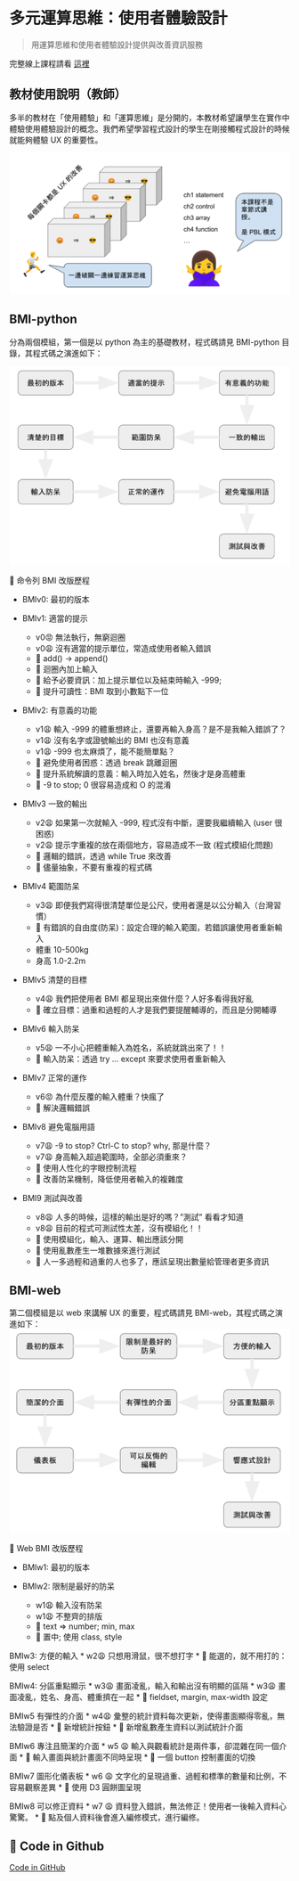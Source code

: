 # 多元運算思維：使用者體驗設計

> 用運算思維和使用者體驗設計提供與改善資訊服務

完整線上課程請看 [這裡](https://www.openedu.tw/course?id=1557) 


## 教材使用說明（教師）
多半的教材在「使用體驗」和「運算思維」是分開的，本教材希望讓學生在實作中體驗使用體驗設計的概念。我們希望學習程式設計的學生在剛接觸程式設計的時候就能夠體驗 UX 的重要性。

![](img/teach_method.png)


## BMI-python

分為兩個模組，第一個是以 python 為主的基礎教材，程式碼請見 BMI-python 目錄，其程式碼之演進如下：

![](img/BMI_python.png)

🍎 命令列 BMI 改版歷程
* BMIv0: 最初的版本

* BMIv1: 適當的提示
    * v0😡 無法執行，無窮迴圈
    * v0😩 沒有適當的提示單位，常造成使用者輸入錯誤 
    * 🍎 add() -> append()
    * 🍎 迴圈內加上輸入 
    * 🍎 給予必要資訊：加上提示單位以及結束時輸入 -999; 
    * 🍎 提升可讀性：BMI 取到小數點下一位

* BMIv2: 有意義的功能
    * v1😩 輸入 -999 的體重想終止，還要再輸入身高？是不是我輸入錯誤了？
    * v1😩 沒有名字或證號輸出的 BMI 也沒有意義
    * v1😩 -999 也太麻煩了，能不能簡單點？
    * 🍎 避免使用者困惑：透過 break 跳離迴圈
    * 🍎 提升系統解讀的意義：輸入時加入姓名，然後才是身高體重
    * 🍎 -9 to stop; 0 很容易造成和 O 的混淆

* BMIv3 一致的輸出
    * v2😩 如果第一次就輸入 -999, 程式沒有中斷，還要我繼續輸入 (user 很困惑)
    * v2😩 提示字重複的放在兩個地方，容易造成不一致 (程式模組化問題)
    * 🍎 邏輯的錯誤，透過 while True 來改善
    * 🍎 儘量抽象，不要有重複的程式碼

* BMIv4 範圍防呆
    * v3😩 即便我們寫得很清楚單位是公尺，使用者還是以公分輸入（台灣習慣）
    * 🍎 有錯誤的自由度(防呆)：設定合理的輸入範圍，若錯誤讓使用者重新輸入 
    * 體重 10-500kg
    * 身高 1.0-2.2m

* BMIv5 清楚的目標
    * v4😩 我們把使用者 BMI 都呈現出來做什麼？人好多看得我好亂
    * 🍎 確立目標：過重和過輕的人才是我們要提醒輔導的，而且是分開輔導

* BMIv6 輸入防呆
    * v5😩 一不小心把體重輸入為姓名，系統就跳出來了！！
    * 🍎 輸入防呆：透過 try … except 來要求使用者重新輸入

* BMIv7 正常的運作
    * v6😡 為什麼反覆的輸入體重？快瘋了
    * 🍎 解決邏輯錯誤

* BMIv8 避免電腦用語
    * v7😩 -9 to stop? Ctrl-C to stop? why, 那是什麼？
    * v7😩 身高輸入超過範圍時，全部必須重來？
    * 🍎 使用人性化的字眼控制流程
    * 🍎 改善防呆機制，降低使用者輸入的複雜度

* BMI9 測試與改善
    * v8😩 人多的時候，這樣的輸出是好的嗎？”測試” 看看才知道
    * v8😩 目前的程式可測試性太差，沒有模組化！！
    * 🍎 使用模組化，輸入、運算、輸出應該分開
    * 🍎 使用亂數產生一堆數據來進行測試
    * 🍎 人一多過輕和過重的人也多了，應該呈現出數量給管理者更多資訊


## BMI-web

第二個模組是以 web 來講解 UX 的重要，程式碼請見 BMI-web，其程式碼之演進如下：
![](img/BMI_web.png)

🍎 Web BMI 改版歷程
* BMIw1: 最初的版本

* BMIw2: 限制是最好的防呆
    * w1😩 輸入沒有防呆
    * w1😩 不整齊的排版
    * 🍎 text ⇒ number; min, max
    * 🍎 置中; 使用 class, style

BMIw3: 方便的輸入
    * w2😩 只想用滑鼠，很不想打字
    * 🍎 能選的，就不用打的：使用 select

BMIw4: 分區重點顯示
    * w3😩 畫面凌亂，輸入和輸出沒有明顯的區隔
    * w3😩 畫面凌亂，姓名、身高、體重擠在一起
    * 🍎 fieldset, margin, max-width 設定

BMIw5 有彈性的介面
    * w4😩 彙整的統計資料每次更新，使得畫面顯得零亂，無法驗證是否
    * 🍎 新增統計按鈕
    * 🍎 新增亂數產生資料以測試統計介面

BMIw6 專注且簡潔的介面
    * w5 😩 輸入與觀看統計是兩件事，卻混雜在同一個介面
    * 🍎 輸入畫面與統計畫面不同時呈現
    * 🍎 一個 button 控制畫面的切換

BMIw7 圖形化儀表板
    * w6 😩 文字化的呈現過重、過輕和標準的數量和比例，不容易觀察差異
    * 🍎 使用 D3 圓餅圖呈現

BMIw8 可以修正資料
    * w7 😩 資料登入錯誤，無法修正！使用者一後輸入資料心驚驚。
    * 🍎 點及個人資料後會進入編修模式，進行編修。 

## 📂 Code in Github
[Code in GitHub](https://github.com/nlhsueh/ux-design/tree/main/BMI-web)